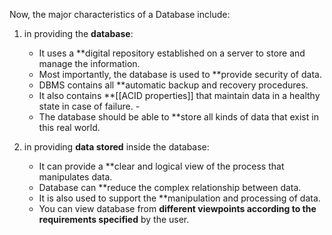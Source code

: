 Now, the major characteristics of a Database include:

1. in providing the **database**:

	-   It uses a **digital repository established on a server to store and manage the information.
	-   Most importantly, the database is used to **provide security of data.
	-   DBMS contains all **automatic backup and recovery procedures.
	-   It also contains **[[ACID properties]] that maintain data in a healthy state in case of failure.	- 
	-   The database should be able to **store all kinds of data that exist in this real world.


2. in providing **data stored** inside the database:

	-   It can provide a **clear and logical view of the process that manipulates data.
	-   Database can **reduce the complex relationship between data.
	-   It is also used to support the **manipulation and processing of data.
	-   You can view database from **different viewpoints according to the requirements specified** by the user.